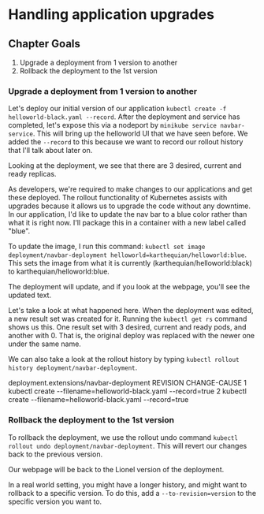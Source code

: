 # Handling application upgrades

## Chapter Goals
1. Upgrade a deployment from 1 version to another
2. Rollback the deployment to the 1st version

### Upgrade a deployment from 1 version to another

Let's deploy our initial version of our application `kubectl create -f helloworld-black.yaml --record`. After the deployment and service has completed, let's expose this via a nodeport by `minikube service navbar-service`. This will bring up the helloworld UI that we have seen before. We added the `--record` to this because we want to record our rollout history that I'll talk about later on.

Looking at the deployment, we see that there are 3 desired, current and ready replicas.

As developers, we're required to make changes to our applications and get these deployed. The rollout functionality of Kubernetes assists with upgrades because it allows us to upgrade the code without any downtime. In our application, I'd like to update the nav bar to a blue color rather than what it is right now. I'll package this in a container with a new label called "blue".

To update the image, I run this command: `kubectl set image deployment/navbar-deployment helloworld=karthequian/helloworld:blue`. This sets the image from what it is currently (karthequian/helloworld:black) to karthequian/helloworld:blue.

The deployment will update, and if you look at the webpage, you'll see the updated text.

Let's take a look at what happened here. When the deployment was edited, a new result set was created for it. Running the `kubectl get rs` command shows us this. One result set with 3 desired, current and ready pods, and another with 0. That is, the original deploy was replaced with the newer one under the same name.

We can also take a look at the rollout history by typing `kubectl rollout history deployment/navbar-deployment`.

deployment.extensions/navbar-deployment 
REVISION  CHANGE-CAUSE
1         kubectl create --filename=helloworld-black.yaml --record=true
2         kubectl create --filename=helloworld-black.yaml --record=true

### Rollback the deployment to the 1st version
To rollback the deployment, we use the rollout undo command `kubectl rollout undo deployment/navbar-deployment`. This will revert our changes back to the previous version.

Our webpage will be back to the Lionel version of the deployment.

In a real world setting, you might have a longer history, and might want to rollback to a specific version. To do this, add a `--to-revision=version` to the specific version you want to.
